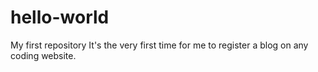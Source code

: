 # hello-world
My first repository
It's the very first time for me to register a blog on any coding website.
